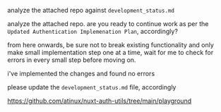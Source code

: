 analyze the attached repo against `development_status.md`

analyze the attached repo. are you ready to continue work as per the `Updated Authentication Implemenation Plan`, accordingly?

from here onwards, be sure not to break existing functionality and only make small implementation step one at a time, wait for me to check for errors in every small step before moving on.

i've implemented the changes and found no errors

please update the `development_status.md` file, accordingly

https://github.com/atinux/nuxt-auth-utils/tree/main/playground